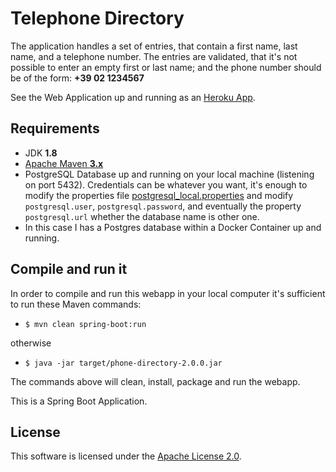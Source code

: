 # Telephone Directory #

The application handles a set of entries, that contain a first name, last name, and a telephone number.
The entries are validated, that it's not possible to enter an empty first or last name; and the phone number should be of the form: 
**+39 02 1234567**

See the Web Application up and running as an [Heroku App](https://phone-directory.herokuapp.com/).

## Requirements ##
* JDK **1.8**
* [Apache Maven **3.x**](http://maven.apache.org/)
* PostgreSQL Database up and running on your local machine (listening on port 5432). Credentials can be whatever you want, it's enough to modify the properties file [postgresql_local.properties](https://github.com/fumandito/phone-directory/blob/master/src/main/resources/postgresql_local.properties) and modify `postgresql.user`, `postgresql.password`, and eventually the property `postgresql.url` whether the database name is other one.
* In this case I has a Postgres database within a Docker Container up and running.

## Compile and run it ##
In order to compile and run this webapp in your local computer it's sufficient to run these Maven commands:

* `$ mvn clean spring-boot:run`

otherwise

* `$ java -jar target/phone-directory-2.0.0.jar`

The commands above will clean, install, package and run the webapp.

This is a Spring Boot Application.

License
-------

This software is licensed under the [Apache License 2.0](http://www.apache.org/licenses/LICENSE-2.0.html).